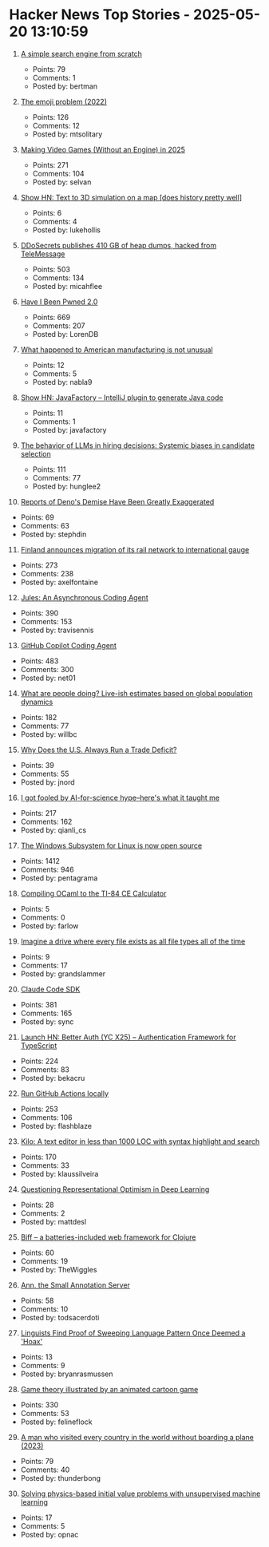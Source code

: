 # Hacker News Top Stories - 2025-05-20 13:10:59

1. [A simple search engine from scratch](https://bernsteinbear.com/blog/simple-search/)
   - Points: 79
   - Comments: 1
   - Posted by: bertman

2. [The emoji problem (2022)](https://artofproblemsolving.com/community/c2532359h2760821_the_emoji_problem__part_i?srsltid=AfmBOor9TbMq_A7hGHSJGfoWaa2HNzducSYZu35d_LFlCSNLXpvt-pdS)
   - Points: 126
   - Comments: 12
   - Posted by: mtsolitary

3. [Making Video Games (Without an Engine) in 2025](https://noelberry.ca/posts/making_games_in_2025/)
   - Points: 271
   - Comments: 104
   - Posted by: selvan

4. [Show HN: Text to 3D simulation on a map [does history pretty well]](https://mused.com/map/)
   - Points: 6
   - Comments: 4
   - Posted by: lukehollis

5. [DDoSecrets publishes 410 GB of heap dumps, hacked from TeleMessage](https://micahflee.com/ddosecrets-publishes-410-gb-of-heap-dumps-hacked-from-telemessages-archive-server/)
   - Points: 503
   - Comments: 134
   - Posted by: micahflee

6. [Have I Been Pwned 2.0](https://www.troyhunt.com/have-i-been-pwned-2-0-is-now-live/)
   - Points: 669
   - Comments: 207
   - Posted by: LorenDB

7. [What happened to American manufacturing is not unusual](https://blog.waldrn.com/p/what-happened-to-american-manufacturing)
   - Points: 12
   - Comments: 5
   - Posted by: nabla9

8. [Show HN: JavaFactory – IntelliJ plugin to generate Java code](https://github.com/JavaFactoryPluginDev/javafactory-plugin)
   - Points: 11
   - Comments: 1
   - Posted by: javafactory

9. [The behavior of LLMs in hiring decisions: Systemic biases in candidate selection](https://davidrozado.substack.com/p/the-strange-behavior-of-llms-in-hiring)
   - Points: 111
   - Comments: 77
   - Posted by: hunglee2

10. [Reports of Deno's Demise Have Been Greatly Exaggerated](https://deno.com/blog/greatly-exaggerated)
   - Points: 69
   - Comments: 63
   - Posted by: stephdin

11. [Finland announces migration of its rail network to international gauge](https://www.trenvista.net/en/news/rnhs/finland-migration-standard-gauge/)
   - Points: 273
   - Comments: 238
   - Posted by: axelfontaine

12. [Jules: An Asynchronous Coding Agent](https://jules.google/)
   - Points: 390
   - Comments: 153
   - Posted by: travisennis

13. [GitHub Copilot Coding Agent](https://github.blog/changelog/2025-05-19-github-copilot-coding-agent-in-public-preview/)
   - Points: 483
   - Comments: 300
   - Posted by: net01

14. [What are people doing? Live-ish estimates based on global population dynamics](https://humans.maxcomperatore.com/)
   - Points: 182
   - Comments: 77
   - Posted by: willbc

15. [Why Does the U.S. Always Run a Trade Deficit?](https://libertystreeteconomics.newyorkfed.org/2025/05/why-does-the-u-s-always-run-a-trade-deficit/)
   - Points: 39
   - Comments: 55
   - Posted by: jnord

16. [I got fooled by AI-for-science hype–here's what it taught me](https://www.understandingai.org/p/i-got-fooled-by-ai-for-science-hypeheres)
   - Points: 217
   - Comments: 162
   - Posted by: qianli_cs

17. [The Windows Subsystem for Linux is now open source](https://blogs.windows.com/windowsdeveloper/2025/05/19/the-windows-subsystem-for-linux-is-now-open-source/)
   - Points: 1412
   - Comments: 946
   - Posted by: pentagrama

18. [Compiling OCaml to the TI-84 CE Calculator](https://farlow.dev/2025/05/17/ocaml-on-calculator)
   - Points: 5
   - Comments: 0
   - Posted by: farlow

19. [Imagine a drive where every file exists as all file types all of the time](https://anydocai.com/)
   - Points: 9
   - Comments: 17
   - Posted by: grandslammer

20. [Claude Code SDK](https://docs.anthropic.com/en/docs/claude-code/sdk)
   - Points: 381
   - Comments: 165
   - Posted by: sync

21. [Launch HN: Better Auth (YC X25) – Authentication Framework for TypeScript](undefined)
   - Points: 224
   - Comments: 83
   - Posted by: bekacru

22. [Run GitHub Actions locally](https://github.com/nektos/act)
   - Points: 253
   - Comments: 106
   - Posted by: flashblaze

23. [Kilo: A text editor in less than 1000 LOC with syntax highlight and search](https://github.com/antirez/kilo)
   - Points: 170
   - Comments: 33
   - Posted by: klaussilveira

24. [Questioning Representational Optimism in Deep Learning](https://github.com/akarshkumar0101/fer)
   - Points: 28
   - Comments: 2
   - Posted by: mattdesl

25. [Biff – a batteries-included web framework for Clojure](https://biffweb.com)
   - Points: 60
   - Comments: 19
   - Posted by: TheWiggles

26. [Ann, the Small Annotation Server](https://mccd.space/posts/design-pitch-ann/)
   - Points: 58
   - Comments: 10
   - Posted by: todsacerdoti

27. [Linguists Find Proof of Sweeping Language Pattern Once Deemed a 'Hoax'](https://www.scientificamerican.com/article/linguists-find-proof-of-sweeping-language-pattern-once-deemed-a-hoax/)
   - Points: 13
   - Comments: 9
   - Posted by: bryanrasmussen

28. [Game theory illustrated by an animated cartoon game](https://ncase.me/trust/)
   - Points: 330
   - Comments: 53
   - Posted by: felineflock

29. [A man who visited every country in the world without boarding a plane (2023)](https://www.theguardian.com/travel/2023/aug/16/take-the-high-road-the-man-who-visited-every-country-in-the-world-without-boarding-a-plane)
   - Points: 79
   - Comments: 40
   - Posted by: thunderbong

30. [Solving physics-based initial value problems with unsupervised machine learning](https://link.aps.org/doi/10.1103/PhysRevE.111.055302)
   - Points: 17
   - Comments: 5
   - Posted by: opnac

